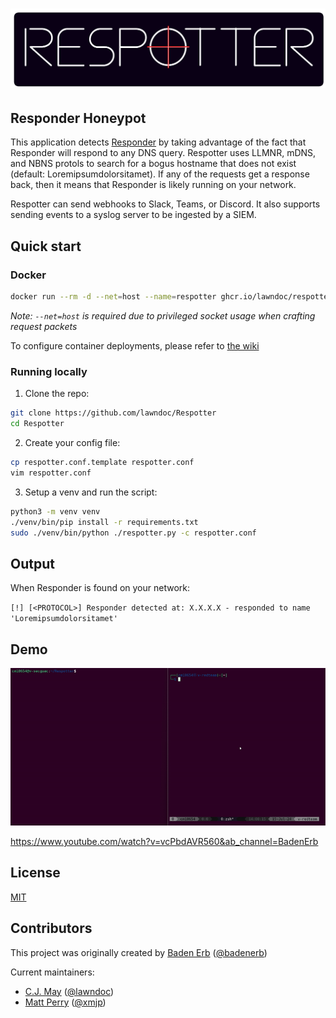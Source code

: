 # ![Respotter](./assets/respotter_logo.png)

## Responder Honeypot

This application detects [Responder](https://github.com/lgandx/Responder) by taking advantage of the fact that Responder will respond to any DNS query. Respotter uses LLMNR, mDNS, and NBNS protols to search for a bogus hostname that does not exist (default: Loremipsumdolorsitamet). If any of the requests get a response back, then it means that Responder is likely running on your network.

Respotter can send webhooks to Slack, Teams, or Discord. It also supports sending events to a syslog server to be ingested by a SIEM.

## Quick start

### Docker

```bash
docker run --rm -d --net=host --name=respotter ghcr.io/lawndoc/respotter:latest
```

*Note: `--net=host` is required due to privileged socket usage when crafting request packets*

To configure container deployments, please refer to [the wiki](https://github.com/lawndoc/Respotter/wiki)

### Running locally

1. Clone the repo:

```bash
git clone https://github.com/lawndoc/Respotter
cd Respotter
```

2. Create your config file:

```bash
cp respotter.conf.template respotter.conf
vim respotter.conf
```

3. Setup a venv and run the script:

```bash
python3 -m venv venv
./venv/bin/pip install -r requirements.txt
sudo ./venv/bin/python ./respotter.py -c respotter.conf
```

## Output

When Responder is found on your network:

`[!] [<PROTOCOL>] Responder detected at: X.X.X.X - responded to name 'Loremipsumdolorsitamet'`

## Demo

![demo gif](./assets/respotter_demo.gif)

https://www.youtube.com/watch?v=vcPbdAVR560&ab_channel=BadenErb

## License

[MIT](https://choosealicense.com/licenses/mit/)

## Contributors

This project was originally created by [Baden Erb](https://badenerb.com) ([@badenerb](https://github.com/badenerb))

Current maintainers:

* [C.J. May](https://cjmay.info) ([@lawndoc](https://github.com/lawndoc))
* [Matt Perry]() ([@xmjp](https://github.com/xmjp))
